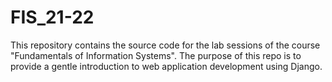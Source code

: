 # FIS_21-22
 This repository contains the source code for the lab sessions of the course "Fundamentals of Information Systems". The purpose of this repo is to provide a gentle introduction to web application development using Django. 
